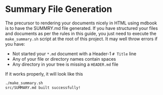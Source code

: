 # Summary File Generation

The precursor to rendering your documents nicely in HTML using mdbook is
to have the SUMMRY.md file generated.  If you have structured your files
and documents as per the rules in this guide, you just need to execute the
`make_summary.sh` script at the root of this project.  It may well throw
errors if you have:

* Not started your `*.md` document with a Header-1 `# Title` line
* Any of your file or directory names contain spaces
* Any directory in your tree is missing a `HEADER.md` file

If it works properly, it will look like this

```bash
./make_summary.sh
src/SUMMARY.md built successfully!
```

